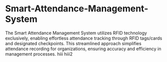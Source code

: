 # Smart-Attendance-Management-System
The Smart Attendance Management System utilizes RFID technology exclusively, enabling effortless attendance tracking through RFID tags/cards and designated checkpoints. This streamlined approach simplifies attendance recording for organizations, ensuring accuracy and efficiency in management processes.
hiii
hiii2
